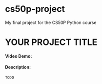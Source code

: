 # cs50p-project
My final project for the CS50P Python course
# YOUR PROJECT TITLE
#### Video Demo:  <URL HERE>
#### Description:
    TODO